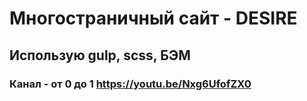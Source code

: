 # Многостраничный сайт - DESIRE
## Использую gulp, scss, БЭМ
### Канал - от 0 до 1 https://youtu.be/Nxg6UfofZX0
